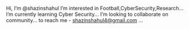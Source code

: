 Hi, I’m @shazinshahul
I’m interested in Football,CyberSecurity,Research...
I’m currently learning  Cyber Security...
I’m looking to collaborate on community...
to reach me - shazinshahul4@gmail.com ...

<!---
shazinshahul/shazinshahul is a ✨ special ✨ repository because its `README.md` (this file) appears on your GitHub profile.
You can click the Preview link to take a look at your changes.
--->
